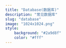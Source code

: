 ```yaml
---
title: "Database(数据库)"
description: "常见数据库"
slug: "database"
image: "1024x1024.png"
style:
    background: "#2a9d8f"
    color: "#fff"
---
```


